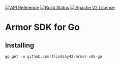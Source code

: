 [![API Reference](http://img.shields.io/badge/api-reference-blue.svg)](https://docs.armor.com/display/KBSS/Armor+API+Guide) [![Build Status](https://travis-ci.org/tlindsay42/armor-sdk-go.svg?branch=master)](https://travis-ci.org/tlindsay42/armor-sdk-go) [![Apache V2 License](http://img.shields.io/badge/license-Apache%20V2-blue.svg)](https://github.com/tlindsay42/armor-sdk-go/blob/master/LICENSE)

# Armor SDK for Go

## Installing

```go
go get -u github.com/tlindsay42/armor-sdk-go
```
